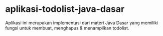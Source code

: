 # aplikasi-todolist-java-dasar
Aplikasi ini merupakan implementasi dari materi Java Dasar yang memiliki fungsi untuk membuat, menghapus & menampilkan todolist.
